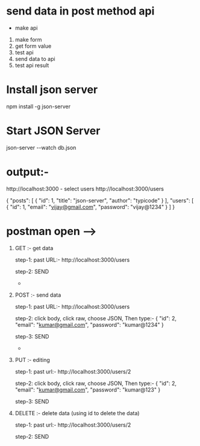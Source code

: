 # send data in post method api
- make api

1. make form
2. get form value
3. test api
4. send data to api
5. test api result


# Install json server

 npm install -g json-server

# Start JSON Server

 json-server --watch db.json


# output:-
http://localhost:3000   - select users
http://localhost:3000/users

{
  "posts": [
    {
      "id": 1,
      "title": "json-server",
      "author": "typicode"
    }
  ],
  "users": [
    {
      "id": 1,
      "email": "vijay@gmail.com",
      "password": "vijay@1234"
    }
  ]
}



# postman open -->

1) GET :- get data

   step-1: past URL:- http://localhost:3000/users 

   step-2: SEND

     +

2) POST :- send data

   step-1: past URL:- http://localhost:3000/users

   step-2: click body, click raw, choose JSON, Then type:-
    {
      "id": 2,
      "email": "kumar@gmail.com",
      "password": "kumar@1234"
    }

    step-3: SEND
    
    +
    
3) PUT :- editing

   step-1: past url:- http://localhost:3000/users/2
   
   step-2: click body, click raw, choose JSON, Then type:-
    {
      "id": 2,
      "email": "kumar@gmail.com",
      "password": "kumar@123"
    }
    
   step-3: SEND
   
4) DELETE :- delete data (using id to delete the data)

   step-1: past url:- http://localhost:3000/users/2
   
   step-2: SEND
   
